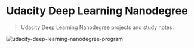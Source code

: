 # Udacity Deep Learning Nanodegree

 > Udacity Deep Learning Nanodegree projects and study notes.

![udacity-deep-learning-nanodegree-program](https://user-images.githubusercontent.com/20716798/49513895-91769880-f879-11e8-91cf-7858776b8dca.jpg)





